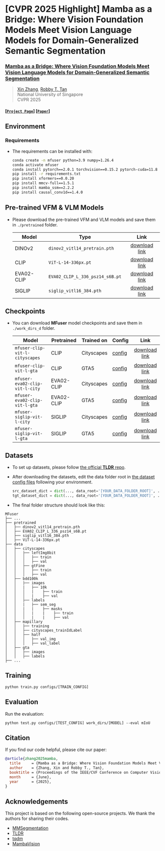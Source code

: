 # [CVPR 2025 Highlight] Mamba as a Bridge: Where Vision Foundation Models Meet Vision Language Models for Domain-Generalized Semantic Segmentation

### [**Mamba as a Bridge: Where Vision Foundation Models Meet Vision Language Models for Domain-Generalized Semantic Segmentation**](https://arxiv.org/abs/2504.03193)
>[Xin Zhang](https://devinxzhang.github.io/)\, [Robby T. Tan](https://tanrobby.github.io/)\
>National University of Singapore\
>CVPR 2025



#### [[`Project Page`](https://devinxzhang.github.io/MFuser_ProjPage/)] [[`Paper`](https://arxiv.org/abs/2504.03193)]

## Environment
### Requirements
- The requirements can be installed with:
  
  ```bash
  conda create -n mfuser python=3.9 numpy=1.26.4
  conda activate mfuser
  conda install pytorch==2.0.1 torchvision==0.15.2 pytorch-cuda=11.8 -c pytorch -c nvidia
  pip install -r requirements.txt
  pip install xformers==0.0.20
  pip install mmcv-full==1.5.1 
  pip install mamba_ssm==2.2.2
  pip install causal_conv1d==1.4.0
  ```

## Pre-trained VFM & VLM Models
- Please download the pre-trained VFM and VLM models and save them in `./pretrained` folder.

  | Model | Type | Link |
  |-----|-----|:-----:|
  | DINOv2 | `dinov2_vitl14_pretrain.pth` |[download link](https://drive.google.com/file/d/1Rrl0RfU51eU8orbNVWHtNr1L3k5xhnld/view?usp=sharing)|
  | CLIP | `ViT-L-14-336px.pt` |[download link](https://drive.google.com/file/d/1s00ofvxn0NCVVgnycXd2wUx4Gs53O6mj/view?usp=sharing)|
  | EVA02-CLIP | `EVA02_CLIP_L_336_psz14_s6B.pt` |[download link](https://drive.google.com/file/d/1mQJ1zc_YLt7qAbaAET4-2EGNtIp2I6eB/view?usp=sharing)|
  | SIGLIP | `siglip_vitl16_384.pth` |[download link](https://drive.google.com/file/d/1PezEbwpqlasSYH2KPtU3aUD4hCzk9uE-/view?usp=sharing)|

## Checkpoints
- You can download **MFuser** model checkpoints and save them in `./work_dirs_d` folder.

  | Model | Pretrained | Trained on | Config | Link |
  |-----|-----|-----|-----|:-----:|
  | `mfuser-clip-vit-l-cityscapes` | CLIP | Cityscapes | [config](https://github.com/devinxzhang/MFuser/blob/main/configs/mfuser/mfuser_clip_vit-l_1e-4_20k-c2m-512.py) |[download link](https://drive.google.com/drive/folders/1M0AVa0f81ifm-Bi1gbIW6KDa5CN86S67?usp=sharing)|
  | `mfuser-clip-vit-l-gta` | CLIP | GTA5 | [config](https://github.com/devinxzhang/MFuser/blob/main/configs/mfuser/mfuser_clip_vit-l_1e-4_20k-g2c-512.py) |[download link](https://drive.google.com/drive/folders/1eVVkFQqYf16vlDOdRHr6GBd7y8MfKM9D?usp=sharing)|
  | `mfuser-eva02-clip-vit-l-city` | EVA02-CLIP | Cityscapes | [config](https://github.com/devinxzhang/MFuser/blob/main/configs/mfuser/mfuser_eva_vit-l_1e-4_20k-c2m-512.py) |[download link](https://drive.google.com/drive/folders/1pHzAY6RnAY37g7YQ2EywUWUz5DES-9aB?usp=sharing)|  
  | `mfuser-eva02-clip-vit-l-gta` | EVA02-CLIP | GTA5 | [config](https://github.com/devinxzhang/MFuser/blob/main/configs/mfuser/mfuser_eva_vit-l_1e-4_20k-g2c-512.py) |[download link](https://drive.google.com/drive/folders/1D16a4cldw6iD1NV4a0rPZbEpKS51QFgs?usp=sharing)| 
  | `mfuser-siglip-vit-l-city` | SIGLIP | Cityscapes | [config](https://github.com/devinxzhang/MFuser/blob/main/configs/mfuser/mfuser_siglip_vit-l_1e-4_20k-c2m-512.py) |[download link](https://drive.google.com/drive/folders/1Jgra4vENT0fIurXlCFvBvAxJnQFga6JJ?usp=sharing)| 
  | `mfuser-siglip-vit-l-gta` | SIGLIP | GTA5 | [config](https://github.com/devinxzhang/MFuser/blob/main/configs/mfuser/mfuser_siglip_vit-l_1e-4_20k-g2c-512.py) |[download link](https://drive.google.com/drive/folders/1Z2xCzSzmlp1QdM8ebENOR0UxHrgzNFIB?usp=sharing)| 

## Datasets
- To set up datasets, please follow [the official **TLDR** repo](https://github.com/ssssshwan/TLDR/tree/main?tab=readme-ov-file#setup-datasets).
- After downloading the datasets, edit the data folder root in [the dataset config files](https://github.com/devinxzhang/MFuser/tree/main/configs/_base_/datasets) following your environment.
  
  ```python
  src_dataset_dict = dict(..., data_root='[YOUR_DATA_FOLDER_ROOT]', ...)
  tgt_dataset_dict = dict(..., data_root='[YOUR_DATA_FOLDER_ROOT]', ...)
  ```

- The final folder structure should look like this:

```
MFuser
├── ...
├── pretrained
│   ├── dinov2_vitl14_pretrain.pth
│   ├── EVA02_CLIP_L_336_psz14_s6B.pt
│   ├── siglip_vitl16_384.pth
│   ├── ViT-L-14-336px.pt
├── data
│   ├── cityscapes
│   │   ├── leftImg8bit
│   │   │   ├── train
│   │   │   ├── val
│   │   ├── gtFine
│   │   │   ├── train
│   │   │   ├── val
│   ├── bdd100k
│   │   ├── images
│   │   |   ├── 10k
│   │   │   |    ├── train
│   │   │   |    ├── val
│   │   ├── labels
│   │   |   ├── sem_seg
│   │   |   |    ├── masks
│   │   │   |    |    ├── train
│   │   │   |    |    ├── val
│   ├── mapillary
│   │   ├── training
│   │   ├── cityscapes_trainIdLabel
│   │   ├── half
│   │   │   ├── val_img
│   │   │   ├── val_label
│   ├── gta
│   │   ├── images
│   │   ├── labels
├── ...
```

## Training
```
python train.py configs/[TRAIN_CONFIG]
```

## Evaluation
  Run the evaluation:
  ```
  python test.py configs/[TEST_CONFIG] work_dirs/[MODEL] --eval mIoU
  ```

## Citation
If you find our code helpful, please cite our paper:
```bibtex
@article{zhang2025mamba,
  title     = {Mamba as a Bridge: Where Vision Foundation Models Meet Vision Language Models for Domain-Generalized Semantic Segmentation},
  author    = {Zhang, Xin and Robby T., Tan},
  booktitle = {Proceedings of the IEEE/CVF Conference on Computer Vision and Pattern Recognition (CVPR)},
  month     = {June},
  year      = {2025},
}
```

## Acknowledgements
This project is based on the following open-source projects.
We thank the authors for sharing their codes.
- [MMSegmentation](https://github.com/open-mmlab/mmsegmentation)
- [TLDR](https://github.com/ssssshwan/TLDR)
- [tqdm](https://github.com/ByeongHyunPak/tqdm)
- [MambaVision](https://github.com/NVlabs/MambaVision)
